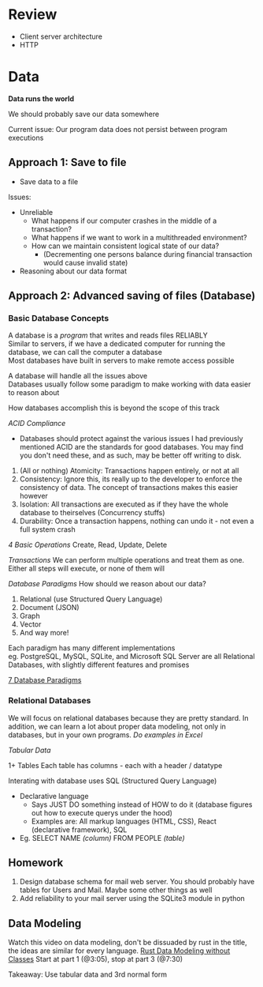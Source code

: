 # Review
* Client server architecture
* HTTP

# Data
**Data runs the world**

We should probably save our data somewhere

Current issue: Our program data does not persist between program executions

## Approach 1: Save to file
* Save data to a file

Issues:
* Unreliable
    * What happens if our computer crashes in the middle of a transaction?
    * What happens if we want to work in a multithreaded environment?
    * How can we maintain consistent logical state of our data?
        * (Decrementing one persons balance during financial transaction would cause invalid state)
* Reasoning about our data format

## Approach 2: Advanced saving of files (Database)

### Basic Database Concepts

A database is a *program* that writes and reads files RELIABLY  
Similar to servers, if we have a dedicated computer for running the database, we can call the computer a database  
Most databases have built in servers to make remote access possible

A database will handle all the issues above  
Databases usually follow some paradigm to make working with data easier to reason about  

How databases accomplish this is beyond the scope of this track  

_ACID Compliance_
* Databases should protect against the various issues I had previously mentioned
ACID are the standards for good databases. You may find you don't need these, and as such, may be better off writing to disk.

1. (All or nothing) Atomicity: Transactions happen entirely, or not at all
2. Consistency: Ignore this, its really up to the developer to enforce the consistency of data. The concept of transactions makes this easier however
3. Isolation: All transactions are executed as if they have the whole database to theirselves (Concurrency stuffs)
4. Durability: Once a transaction happens, nothing can undo it - not even a full system crash

_4 Basic Operations_
Create, Read, Update, Delete

_Transactions_
We can perform multiple operations and treat them as one. 
Either all steps will execute, or none of them will

_Database Paradigms_
How should we reason about our data? 

1. Relational (use Structured Query Language)
2. Document (JSON)
3. Graph
4. Vector
5. And way more!

Each paradigm has many different implementations  
eg. PostgreSQL, MySQL, SQLite, and Microsoft SQL Server are all Relational Databases, with slightly different features and promises

[7 Database Paradigms](https://www.youtube.com/watch?v=W2Z7fbCLSTw)

### Relational Databases
We will focus on relational databases because they are pretty standard. In addition, we can learn a lot about proper data modeling, not only in databases, but in your own programs. 
*Do examples in Excel*

_Tabular Data_

1+ Tables
Each table has columns - each with a header / datatype


Interating with database uses SQL (Structured Query Language)
* Declarative language
    * Says JUST DO something instead of HOW to do it (database figures out how to execute querys under the hood)
    * Examples are: All markup languages (HTML, CSS), React (declarative framework), SQL
* Eg. SELECT NAME *(column)* FROM PEOPLE *(table)*


## Homework
1. Design database schema for mail web server. You should probably have tables for Users and Mail. Maybe some other things as well
2. Add reliability to your mail server using the SQLite3 module in python

## Data Modeling
Watch this video on data modeling, don't be dissuaded by rust in the title, the ideas are similar for every language. 
[Rust Data Modeling without Classes](https://youtu.be/z-0-bbc80JM?si=6MXzRy8gW2TNfKKm&t=185) Start at part 1 (@3:05), stop at part 3 (@7:30)

Takeaway: Use tabular data and 3rd normal form

